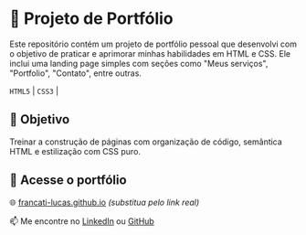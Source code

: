 # 💼 Projeto de Portfólio

Este repositório contém um projeto de portfólio pessoal que desenvolvi com o objetivo de praticar e aprimorar minhas habilidades em HTML e CSS.
Ele inclui uma landing page simples com seções como "Meus serviços", "Portfolio", "Contato", entre outras.

`HTML5` | `CSS3` |  

## 🚀 Objetivo

Treinar a construção de páginas com organização de código, semântica HTML e estilização com CSS puro.

## 🔗 Acesse o portfólio

🌐 [francati-lucas.github.io](https://portfoliolucas.solytcompany.com/) *(substitua pelo link real)*

📫 Me encontre no [LinkedIn](https://linkedin.com/in/lucas-francati) ou [GitHub](https://github.com/francati-lucas)
